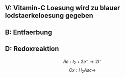## V: Vitamin-C Loesung wird zu blauer Iodstaerkeloesung gegeben

## B: Entfaerbung

## D: Redoxreaktion

$$
Re: I_2 + 2e^- \rightarrow 2I^-
$$
$$
Ox: H_2Asc \rightarrow
$$
	